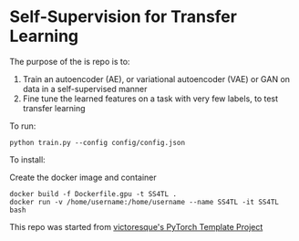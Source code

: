 # Self-Supervision for Transfer Learning

The purpose of the is repo is to:

1. Train an autoencoder (AE), or variational autoencoder (VAE) or GAN on data in a self-supervised manner
2. Fine tune the learned features on a task with very few labels, to test transfer learning 
   
To run:

    python train.py --config config/config.json

To install:

Create the docker image and container 

    docker build -f Dockerfile.gpu -t SS4TL .
    docker run -v /home/username:/home/username --name SS4TL -it SS4TL bash

This repo was started from [victoresque's PyTorch Template Project](https://github.com/victoresque/pytorch-template)

    